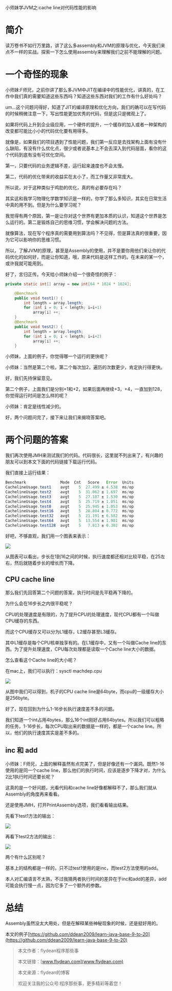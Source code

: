 小师妹学JVM之:cache line对代码性能的影响

# 简介

读万卷书不如行万里路，讲了这么多assembly和JVM的原理与优化，今天我们来点不一样的实战。探索一下怎么使用assembly来理解我们之前不能理解的问题。

# 一个奇怪的现象

小师妹:F师兄，之前你讲了那么多JVM中JIT在编译中的性能优化，讲真的，在工作中我们真的需要知道这些东西吗？知道这些东西对我们的工作有什么好处吗？

um...这个问题问得好，知道了JIT的编译原理和优化方向，我们的确可以在写代码的时候稍微注意一下，写出性能更加优秀的代码，但是这只是微观上了。

如果将代码上升到企业级应用，一个硬件的提升，一个缓存的加入或者一种架构的改变都可能比小小的代码优化要有用得多。

就像是，如果我们的项目遇到了性能问题，我们第一反应是去找架构上面有没有什么缺陷，有没有什么优化点，很少或者说基本上不会去深入到代码层面，看你的这个代码到底有没有可优化空间。

第一，只要代码的业务逻辑不差，运行起来速度也不会太慢。

第二，代码的优化带来的收益实在太小了，而工作量又非常庞大。

所以说，对于这种类似于鸡肋的优化，真的有必要存在吗？

其实这和我学习物理化学数学知识是一样的，你学了那么多知识，其实在日常生活中真的用不到。但是为什么要学习呢？

我觉得有两个原因，第一是让你对这个世界有更加本质的认识，知道这个世界是怎么运行的。第二是锻炼自己的思维习惯，学会解决问题的方法。

就像算法，现在写个程序真的需要用到算法吗？不见得，但是算法真的很重要，因为它可以影响你的思维习惯。

所以，了解JVM的原理，甚至是Assembly的使用，并不是要你用他们来让你的代码优化的如何好，而是让你知道，哦，原来代码是这样工作的。在未来的某一个，或许我就可能用到。

好了，言归正传。今天给小师妹介绍一个很奇怪的例子：

~~~java
private static int[] array = new int[64 * 1024 * 1024];

    @Benchmark
    public void test1() {
        int length = array.length;
        for (int i = 0; i < length; i=i+1)
            array[i] ++;
    }
    @Benchmark
    public void test2() {
        int length = array.length;
        for (int i = 0; i < length; i=i+2)
            array[i] ++;
    }
~~~

小师妹，上面的例子，你觉得哪一个运行的更快呢？

小师妹：当然是第二个啦，第二个每次加2，遍历的次数更少，肯定执行得更快。

好，我们先持保留意见。

第二个例子，上面我们是分别+1和+2，如果后面再继续+3，+4，一直加到128，你觉得运行时间是怎么样的呢？

小师妹：肯定是线性减少的。

好，两个问题问完了，接下来让我们来揭晓答案吧。

# 两个问题的答案

我们再次使用JMH来测试我们的代码。代码很长，这里就不列出来了，有兴趣的朋友可以到本文下面的代码链接下载运行代码。

我们直接上运行结果：

~~~java
Benchmark               Mode  Cnt   Score   Error  Units
CachelineUsage.test1    avgt    5  27.499 ± 4.538  ms/op
CachelineUsage.test2    avgt    5  31.062 ± 1.697  ms/op
CachelineUsage.test3    avgt    5  27.187 ± 1.530  ms/op
CachelineUsage.test4    avgt    5  25.719 ± 1.051  ms/op
CachelineUsage.test8    avgt    5  25.945 ± 1.053  ms/op
CachelineUsage.test16   avgt    5  28.804 ± 0.772  ms/op
CachelineUsage.test32   avgt    5  21.191 ± 6.582  ms/op
CachelineUsage.test64   avgt    5  13.554 ± 1.981  ms/op
CachelineUsage.test128  avgt    5   7.813 ± 0.302  ms/op
~~~

好吧，不够直观，我们用一个图表来表示：

![](https://img-blog.csdnimg.cn/20200606134113204.png?x-oss-process=image/watermark,type_ZmFuZ3poZW5naGVpdGk,shadow_0,text_aHR0cDovL3d3dy5mbHlkZWFuLmNvbQ==,size_35,color_8F8F8F,t_70)

从图表可以看出，步长在1到16之间的时候，执行速度都还相对比较平稳，在25左右，然后就随着步长的增长而下降。

## CPU cache line

那么我们先回答第二个问题的答案，执行时间是先平稳再下降的。

为什么会在16步长之内很平稳呢？

CPU的处理速度是有限的，为了提升CPU的处理速度，现代CPU都有一个叫做CPU缓存的东西。

而这个CPU缓存又可以分为L1缓存，L2缓存甚至L3缓存。

其中L1缓存是每个CPU核单独享有的。在L1缓存中，又有一个叫做Cache line的东西。为了提升处理速度，CPU每次处理都是读取一个Cache line大小的数据。

怎么查看这个Cache line的大小呢？

在mac上，我们可以执行：sysctl machdep.cpu 

![](https://img-blog.csdnimg.cn/20200606144713268.png?x-oss-process=image/watermark,type_ZmFuZ3poZW5naGVpdGk,shadow_0,text_aHR0cDovL3d3dy5mbHlkZWFuLmNvbQ==,size_35,color_8F8F8F,t_70)

从图中我们可以得到，机子的CPU cache line是64byte，而cpu的一级缓存大小是256byte。

好了，现在回到为什么1-16步长执行速度差不多的问题。

我们知道一个int占用4bytes，那么16个int刚好占用64bytes。所以我们可以粗略的任务，1-16步长，每次CPU取出来的数据是一样的，都是一个cache line。所以，他们的执行速度其实是差不多的。

## inc 和 add

小师妹：F师兄，上面的解释虽然有点完美了，但是好像还有一个漏洞。既然1-16使用的是同一个cache line，那么他们的执行时间，应该是逐步下降才对，为什么2比1执行时间还要长呢？

这真的是一个好问题，光看代码和cache line好像都解释不了，那么我们就从Assembly的角度再来看看。

还是使用JMH，打开PrintAssembly选项，我们看看输出结果。

先看下test1方法的输出：

![](https://img-blog.csdnimg.cn/20200606152632182.png?x-oss-process=image/watermark,type_ZmFuZ3poZW5naGVpdGk,shadow_0,text_aHR0cDovL3d3dy5mbHlkZWFuLmNvbQ==,size_35,color_8F8F8F,t_70)

再看下test2方法的输出：

![](https://img-blog.csdnimg.cn/2020060615294026.png?x-oss-process=image/watermark,type_ZmFuZ3poZW5naGVpdGk,shadow_0,text_aHR0cDovL3d3dy5mbHlkZWFuLmNvbQ==,size_35,color_8F8F8F,t_70)

两个有什么区别呢？

基本上的结构都是一样的，只不过test1使用的是inc，而test2方法使用的add。

本人对汇编语言不太熟，不过我猜两者执行时间的差异在于inc和add的差异，add可能会执行慢一点，因为它多了一个额外的参数。

# 总结

Assembly虽然没太大用处，但是在解释某些神秘现象的时候，还是挺好用的。

本文的例子[https://github.com/ddean2009/learn-java-base-9-to-20](https://github.com/ddean2009/learn-java-base-9-to-20)

> 本文作者：flydean程序那些事
> 
> 本文链接：[www.flydean.com](www.flydean.com)
> 
> 本文来源：flydean的博客
> 
> 欢迎关注我的公众号:程序那些事，更多精彩等着您！







